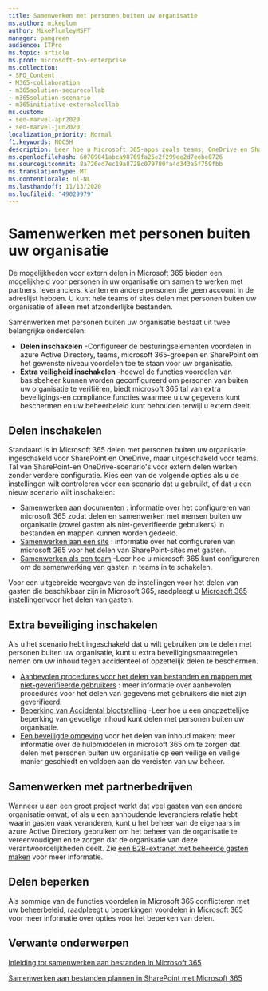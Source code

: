 ```yaml
---
title: Samenwerken met personen buiten uw organisatie
ms.author: mikeplum
author: MikePlumleyMSFT
manager: pamgreen
audience: ITPro
ms.topic: article
ms.prod: microsoft-365-enterprise
ms.collection:
- SPO_Content
- M365-collaboration
- m365solution-securecollab
- m365solution-scenario
- m365initiative-externalcollab
ms.custom:
- seo-marvel-apr2020
- seo-marvel-jun2020
localization_priority: Normal
f1.keywords: NOCSH
description: Leer hoe u Microsoft 365-apps zoals teams, OneDrive en SharePoint kunt configureren voor samenwerking met personen buiten uw organisatie.
ms.openlocfilehash: 60789041abca98769fa25e2f299ee2d7eebe0726
ms.sourcegitcommit: 8a726ed7ec19a8728c079780fa4d343a5f759fbb
ms.translationtype: MT
ms.contentlocale: nl-NL
ms.lasthandoff: 11/13/2020
ms.locfileid: "49029979"
---
```

# <a name="collaborating-with-people-outside-your-organization"></a>Samenwerken met personen buiten uw organisatie

De mogelijkheden voor extern delen in Microsoft 365 bieden een mogelijkheid voor personen in uw organisatie om samen te werken met partners, leveranciers, klanten en andere personen die geen account in de adreslijst hebben. U kunt hele teams of sites delen met personen buiten uw organisatie of alleen met afzonderlijke bestanden.

Samenwerken met personen buiten uw organisatie bestaat uit twee belangrijke onderdelen:

- **Delen inschakelen** -Configureer de besturingselementen voordelen in azure Active Directory, teams, microsoft 365-groepen en SharePoint om het gewenste niveau voordelen toe te staan voor uw organisatie.
- **Extra veiligheid inschakelen** -hoewel de functies voordelen van basisbeheer kunnen worden geconfigureerd om personen van buiten uw organisatie te verifiëren, biedt microsoft 365 tal van extra beveiligings-en compliance functies waarmee u uw gegevens kunt beschermen en uw beheerbeleid kunt behouden terwijl u extern deelt.

## <a name="enable-sharing"></a>Delen inschakelen

Standaard is in Microsoft 365 delen met personen buiten uw organisatie ingeschakeld voor SharePoint en OneDrive, maar uitgeschakeld voor teams. Tal van SharePoint-en OneDrive-scenario's voor extern delen werken zonder verdere configuratie. Kies een van de volgende opties als u de instellingen wilt controleren voor een scenario dat u gebruikt, of dat u een nieuw scenario wilt inschakelen:

- [Samenwerken aan documenten](collaborate-on-documents.md) : informatie over het configureren van microsoft 365 zodat delen en samenwerken met mensen buiten uw organisatie (zowel gasten als niet-geverifieerde gebruikers) in bestanden en mappen kunnen worden gedeeld.
- [Samenwerken aan een site](collaborate-in-site.md) : informatie over het configureren van microsoft 365 voor het delen van SharePoint-sites met gasten.
- [Samenwerken als een team](collaborate-as-team.md) -Leer hoe u microsoft 365 kunt configureren om de samenwerking van gasten in teams in te schakelen.

Voor een uitgebreide weergave van de instellingen voor het delen van gasten die beschikbaar zijn in Microsoft 365, raadpleegt u [Microsoft 365 instellingen](microsoft-365-guest-settings.md)voor het delen van gasten.

## <a name="enable-additional-security"></a>Extra beveiliging inschakelen

Als u het scenario hebt ingeschakeld dat u wilt gebruiken om te delen met personen buiten uw organisatie, kunt u extra beveiligingsmaatregelen nemen om uw inhoud tegen accidenteel of opzettelijk delen te beschermen.

- [Aanbevolen procedures voor het delen van bestanden en mappen met niet-geverifieerde gebruikers](best-practices-anonymous-sharing.md) : meer informatie over aanbevolen procedures voor het delen van gegevens met gebruikers die niet zijn geverifieerd.
- [Beperking van Accidental blootstelling](share-limit-accidental-exposure.md) -Leer hoe u een onopzettelijke beperking van gevoelige inhoud kunt delen met personen buiten uw organisatie.
- [Een beveiligde omgeving](create-secure-guest-sharing-environment.md) voor het delen van inhoud maken: meer informatie over de hulpmiddelen in microsoft 365 om te zorgen dat delen met personen buiten uw organisatie op een veilige en veilige manier geschiedt en voldoen aan de vereisten van uw beheer.

## <a name="collaborate-with-partner-companies"></a>Samenwerken met partnerbedrijven

Wanneer u aan een groot project werkt dat veel gasten van een andere organisatie omvat, of als u een aanhoudende leveranciers relatie hebt waarin gasten vaak veranderen, kunt u het beheer van de eigenaars in azure Active Directory gebruiken om het beheer van de organisatie te vereenvoudigen en te zorgen dat de organisatie van deze verantwoordelijkheden deelt. Zie [een B2B-extranet met beheerde gasten maken](b2b-extranet.md) voor meer informatie.

## <a name="limit-sharing"></a>Delen beperken

Als sommige van de functies voordelen in Microsoft 365 conflicteren met uw beheerbeleid, raadpleegt u [beperkingen voordelen in Microsoft 365](microsoft-365-limit-sharing.md) voor meer informatie over opties voor het beperken van delen.

## <a name="related-topics"></a>Verwante onderwerpen

[Inleiding tot samenwerken aan bestanden in Microsoft 365](https://docs.microsoft.com/sharepoint/intro-to-file-collaboration)

[Samenwerken aan bestanden plannen in SharePoint met Microsoft 365](https://docs.microsoft.com/sharepoint/deploy-file-collaboration)
